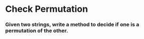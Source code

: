 # Check Permutation

### Given two strings, write a method to decide if one is a permutation of the other.

